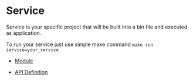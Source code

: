 # Service

Service is your specific project that will be built into a bin file and executed as application.

To run your service just use simple make command `make run service=your_service`

- <a href="#/service/module/">Module</a>

- <a href="#/service/api/">API Definition</a>